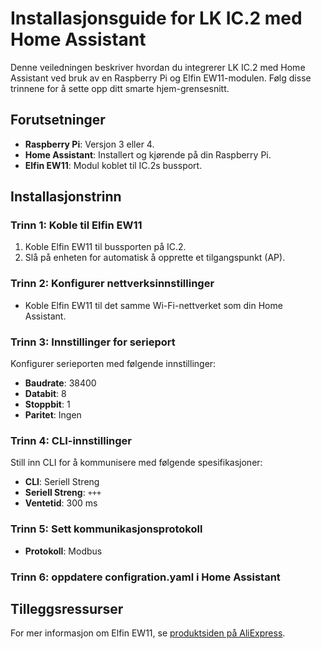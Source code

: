 # Installasjonsguide for LK IC.2 med Home Assistant

Denne veiledningen beskriver hvordan du integrerer LK IC.2 med Home Assistant ved bruk av en Raspberry Pi og Elfin EW11-modulen. Følg disse trinnene for å sette opp ditt smarte hjem-grensesnitt.

## Forutsetninger
- **Raspberry Pi**: Versjon 3 eller 4.
- **Home Assistant**: Installert og kjørende på din Raspberry Pi.
- **Elfin EW11**: Modul koblet til IC.2s bussport.

## Installasjonstrinn

### Trinn 1: Koble til Elfin EW11
1. Koble Elfin EW11 til bussporten på IC.2.
2. Slå på enheten for automatisk å opprette et tilgangspunkt (AP).

### Trinn 2: Konfigurer nettverksinnstillinger
- Koble Elfin EW11 til det samme Wi-Fi-nettverket som din Home Assistant.

### Trinn 3: Innstillinger for serieport
Konfigurer serieporten med følgende innstillinger:
- **Baudrate**: 38400
- **Databit**: 8
- **Stoppbit**: 1
- **Paritet**: Ingen

### Trinn 4: CLI-innstillinger
Still inn CLI for å kommunisere med følgende spesifikasjoner:
- **CLI**: Seriell Streng
- **Seriell Streng**: `+++`
- **Ventetid**: 300 ms

### Trinn 5: Sett kommunikasjonsprotokoll
- **Protokoll**: Modbus

### Trinn 6: oppdatere configration.yaml i Home Assistant

## Tilleggsressurser
For mer informasjon om Elfin EW11, se [produktsiden på AliExpress](https://www.aliexpress.com/item/4000533274909.html).

